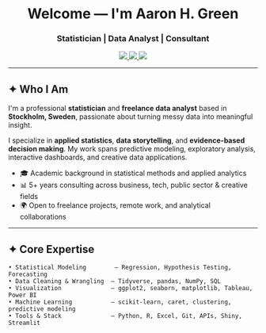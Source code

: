 <h1 align="center"><strong>Welcome — I'm Aaron H. Green</strong></h1>
<h3 align="center">Statistician | Data Analyst | Consultant</h3>

<p align="center">
  <a href="mailto:aaron.green@example.com">
    <img src="https://img.shields.io/badge/Email-Contact-grey?style=flat-square&logo=gmail" />
  </a>
  <a href="https://www.linkedin.com/in/your-linkedin">
    <img src="https://img.shields.io/badge/LinkedIn-Connect-blue?style=flat-square&logo=linkedin" />
  </a>
  <a href="https://yourportfolio.com">
    <img src="https://img.shields.io/badge/Portfolio-Visit-black?style=flat-square&logo=firefox" />
  </a>
</p>

---

## ✦ Who I Am

I'm a professional **statistician** and **freelance data analyst** based in **Stockholm, Sweden**, passionate about turning messy data into meaningful insight.

I specialize in **applied statistics**, **data storytelling**, and **evidence-based decision making**. My work spans predictive modeling, exploratory analysis, interactive dashboards, and creative data applications.

- 🎓 Academic background in statistical methods and applied analytics  
- 📊 5+ years consulting across business, tech, public sector & creative fields  
- 🌍 Open to freelance projects, remote work, and analytical collaborations  

---

## ✦ Core Expertise

```text
• Statistical Modeling        – Regression, Hypothesis Testing, Forecasting
• Data Cleaning & Wrangling  – Tidyverse, pandas, NumPy, SQL
• Visualization              – ggplot2, seaborn, matplotlib, Tableau, Power BI
• Machine Learning           – scikit-learn, caret, clustering, predictive modeling
• Tools & Stack              – Python, R, Excel, Git, APIs, Shiny, Streamlit
